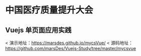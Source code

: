 # 中国医疗质量提升大会
## Vuejs 单页面应用实践

< 演示地址：https://marsdes.github.io/mycsVue/
< 源码地址：https://github.com/marsDes/Vuejs-Study/tree/master/mycsvue